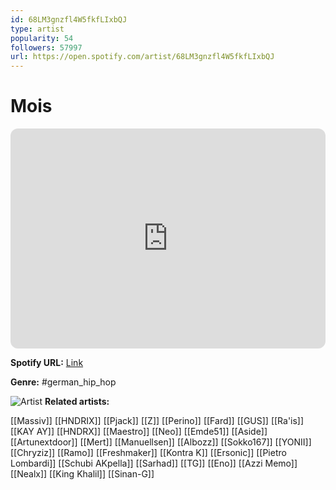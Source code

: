 ```yaml
---
id: 68LM3gnzfl4W5fkfLIxbQJ
type: artist
popularity: 54
followers: 57997
url: https://open.spotify.com/artist/68LM3gnzfl4W5fkfLIxbQJ
---
```

# Mois

<iframe style="border-radius:12px" src="https://open.spotify.com/embed/artist/68LM3gnzfl4W5fkfLIxbQJ" width="100%" height="352" frameBorder="0" allowfullscreen="" allow="autoplay; clipboard-write; encrypted-media; fullscreen; picture-in-picture" loading="lazy"></iframe>

**Spotify URL:** [Link](https://open.spotify.com/artist/68LM3gnzfl4W5fkfLIxbQJ)

**Genre:**  #german_hip_hop

![Artist](https://i.scdn.co/image/ab6761610000e5eb7b2cb166069b44a7155b8f8b)
**Related artists:**

[[Massiv]]
[[HNDRIX]]
[[Pjack]]
[[Z]]
[[Perino]]
[[Fard]]
[[GUS]]
[[Ra'is]]
[[KAY AY]]
[[HNDRX]]
[[Maestro]]
[[Neo]]
[[Emde51]]
[[Aside]]
[[Artunextdoor]]
[[Mert]]
[[Manuellsen]]
[[Albozz]]
[[Sokko167]]
[[YONII]]
[[Chryziz]]
[[Ramo]]
[[Freshmaker]]
[[Kontra K]]
[[Ersonic]]
[[Pietro Lombardi]]
[[Schubi AKpella]]
[[Sarhad]]
[[TG]]
[[Eno]]
[[Azzi Memo]]
[[Nealx]]
[[King Khalil]]
[[Sinan-G]]
